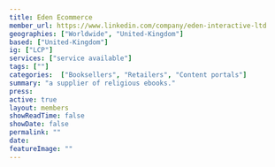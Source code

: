 ```yaml
---
title: Eden Ecommerce
member_url: https://www.linkedin.com/company/eden-interactive-ltd
geographies: ["Worldwide", "United-Kingdom"]
based: ["United-Kingdom"]
ig: ["LCP"] 
services: ["service available"] 
tags: [""]
categories:  ["Booksellers", "Retailers", "Content portals"] 
summary: "a supplier of religious ebooks."
press:
active: true
layout: members
showReadTime: false
showDate: false
permalink: ""
date: 
featureImage: ""
---
```

